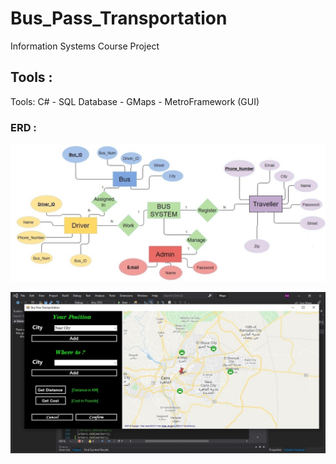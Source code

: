 # Bus_Pass_Transportation
Information Systems Course Project

## Tools : 
Tools: C# - SQL Database - GMaps - MetroFramework (GUI)

### ERD :
![](Pics/erd.jpg) 


[![IMAGE ALT TEXT HERE](Pics/screen.jpg)](https://www.youtube.com/watch?v=https://www.youtube.com/watch?v=WyE86eHZao4&t=37s)
